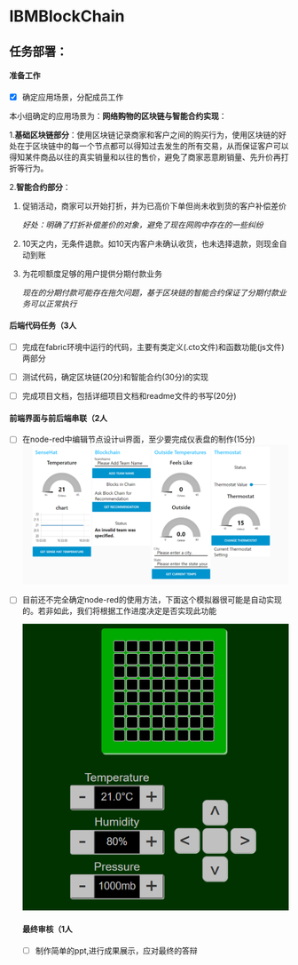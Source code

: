 # IBMBlockChain

## 任务部署：

#### 准备工作

- [x] 确定应用场景，分配成员工作

本小组确定的应用场景为：**网络购物的区块链与智能合约实现**：

1.**基础区块链部分**：使用区块链记录商家和客户之间的购买行为，使用区块链的好处在于区块链中的每一个节点都可以得知过去发生的所有交易，从而保证客户可以得知某件商品以往的真实销量和以往的售价，避免了商家恶意刷销量、先升价再打折等行为。

2.**智能合约部分**：

1. 促销活动，商家可以开始打折，并为已高价下单但尚未收到货的客户补偿差价

   *好处：明确了打折补偿差价的对象，避免了现在网购中存在的一些纠纷*

2. 10天之内，无条件退款。如10天内客户未确认收货，也未选择退款，则现金自动到账

3. 为花呗额度足够的用户提供分期付款业务

   *现在的分期付款可能存在拖欠问题，基于区块链的智能合约保证了分期付款业务可以正常执行*



#### 后端代码任务（3人

- [ ] 完成在fabric环境中运行的代码，主要有类定义(.cto文件)和函数功能(js文件)两部分
- [ ] 测试代码，确定区块链(20分)和智能合约(30分)的实现
- [ ] 完成项目文档，包括详细项目文档和readme文件的书写(20分)



#### 前端界面与前后端串联（2人

- [ ] 在node-red中编辑节点设计ui界面，至少要完成仪表盘的制作(15分)![1563177802811](.\images\1563177802811.png)

- [ ] 目前还不完全确定node-red的使用方法，下面这个模拟器很可能是自动实现的。若非如此，我们将根据工作进度决定是否实现此功能

  ![1563177774421](.\images\1563177774421.png)

  

  #### 最终审核（1人

  - [ ] 制作简单的ppt,进行成果展示，应对最终的答辩

  




